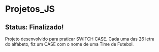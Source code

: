 # Projetos_JS

<h2>Status: <strong>Finalizado!</strong></h2>

<p>
  Projeto desenvolvido para praticar SWITCH CASE. Cada uma das 26 letra do alfabeto, fiz um CASE com o nome de uma Time de Futebol.
</p>
